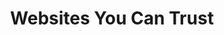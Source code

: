 ---
title: "Websites You Can Trust"
description: "I create and promote websites that look great and bring in sales."
icon: "laptop"
eleventyExcludeFromCollections: false
excludeFromSitemap: true
---